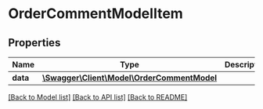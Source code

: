 # OrderCommentModelItem

## Properties
Name | Type | Description | Notes
------------ | ------------- | ------------- | -------------
**data** | [**\Swagger\Client\Model\OrderCommentModel**](OrderCommentModel.md) |  | [optional] 


[[Back to Model list]](../README.md#documentation-for-models) [[Back to API list]](../README.md#documentation-for-api-endpoints) [[Back to README]](../README.md)



